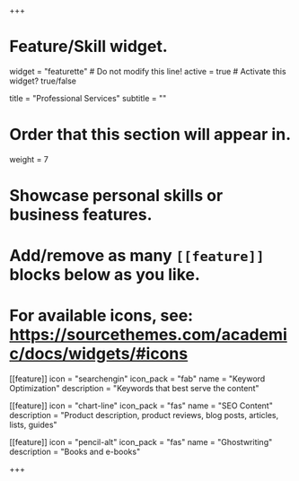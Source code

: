 +++
# Feature/Skill widget.
widget = "featurette"  # Do not modify this line!
active = true  # Activate this widget? true/false

title = "Professional Services"
subtitle = ""

# Order that this section will appear in.
weight = 7

# Showcase personal skills or business features.
# 
# Add/remove as many `[[feature]]` blocks below as you like.
# 
# For available icons, see: https://sourcethemes.com/academic/docs/widgets/#icons

[[feature]]
  icon = "searchengin"
  icon_pack = "fab"
  name = "Keyword Optimization"
  description = "Keywords that best serve the content"
  
[[feature]]
  icon = "chart-line"
  icon_pack = "fas"
  name = "SEO Content"
  description = "Product description, product reviews, blog posts, articles, lists, guides"  
  
[[feature]]
  icon = "pencil-alt"
  icon_pack = "fas"
  name = "Ghostwriting"
  description = "Books and e-books"

+++
